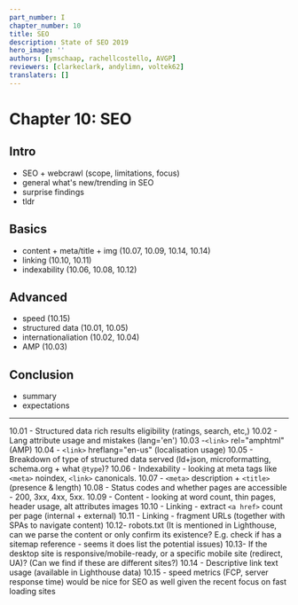 ```yaml
---
part_number: I
chapter_number: 10
title: SEO
description: State of SEO 2019
hero_image: ''
authors: [ymschaap, rachellcostello, AVGP]
reviewers: [clarkeclark, andylimn, voltek62]
translaters: []
---
```


# Chapter 10: SEO

## Intro
- SEO + webcrawl (scope, limitations, focus)
- general what's new/trending in SEO
- surprise findings
- tldr

## Basics
- content + meta/title + img (10.07, 10.09, 10.14, 10.14)
- linking (10.10, 10.11)
- indexability (10.06, 10.08, 10.12)

## Advanced
- speed (10.15)
- structured data (10.01, 10.05)
- internationaliation (10.02, 10.04)
- AMP (10.03)

## Conclusion
- summary
- expectations

------

10.01 - Structured data rich results eligibility (ratings, search, etc,)
10.02 - Lang attribute usage and mistakes (lang='en')
10.03 -`<link>` rel="amphtml" (AMP)
10.04 - `<link>` hreflang="en-us" (localisation usage)
10.05 - Breakdown of type of structured data served (ld+json, microformatting, schema.org + what `@type`)?
10.06 - Indexability - looking at meta tags like `<meta>` noindex, `<link>` canonicals.
10.07 - `<meta>` description + `<title>` (presence & length)
10.08 - Status codes and whether pages are accessible - 200, 3xx, 4xx, 5xx.
10.09 - Content - looking at word count, thin pages, header usage, alt attributes images
10.10 - Linking - extract `<a href>` count per page (internal + external)
10.11 - Linking - fragment URLs (together with SPAs to navigate content)
10.12- robots.txt (It is mentioned in Lighthouse, can we parse the content or only confirm its existence? E.g. check if has a sitemap reference - seems it does list the potential issues)
10.13- If the desktop site is responsive/mobile-ready, or a specific mobile site (redirect, UA)? (Can we find if these are different sites?)
10.14 - Descriptive link text usage (available in Lighthouse data)
10.15 - speed metrics (FCP, server response time) would be nice for SEO as well given the recent focus on fast loading sites
